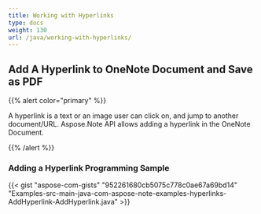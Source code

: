 ```yaml
---
title: Working with Hyperlinks
type: docs
weight: 130
url: /java/working-with-hyperlinks/
---
```


## **Add A Hyperlink to OneNote Document and Save as PDF**
{{% alert color="primary" %}} 

A hyperlink is a text or an image user can click on, and jump to another document/URL. Aspose.Note API allows adding a hyperlink in the OneNote Document.

{{% /alert %}} 
### **Adding a Hyperlink Programming Sample**
{{< gist "aspose-com-gists" "952261680cb5075c778c0ae67a69bd14" "Examples-src-main-java-com-aspose-note-examples-hyperlinks-AddHyperlink-AddHyperlink.java" >}}
